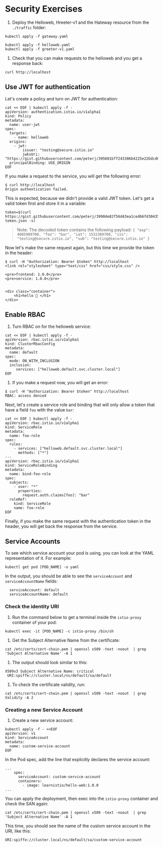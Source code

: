 # Security Exercises

1. Deploy the Helloweb, Hreeter-v1 and the Hateway resource from the `./traffic` folder:

```
kubectl apply -f gateway.yaml

kubectl apply -f helloweb.yaml
kubectl apply -f greeter-v1.yaml
```

1. Check that you can make requests to the helloweb and you get a response back:

```
curl http://localhost
```

## Use JWT for authentication

Let's create a policy and turn on JWT for authentication:

```
cat << EOF | kubectl apply -f -
apiVersion: authentication.istio.io/v1alpha1
kind: Policy
metadata:
  name: user-jwt
spec:
  targets:
    - name: helloweb
  origins:
    - jwt:
        issuer: "testing@secure.istio.io"
        jwksUri: "https://gist.githubusercontent.com/peterj/395601bff243386b4225e22bdcd62115/raw/c84eb37ca20cb76d3b58de7d4938b919ff0b08f5/jwks.json"
  principalBinding: USE_ORIGIN
EOF
```

If you make a request to the service, you will get the following error:

```
$ curl http://localhost
Origin authentication failed.
```

This is expected, because we didn't provide a valid JWT token. Let's get a valid token first and store it in a variable:

```
token=$(curl https://gist.githubusercontent.com/peterj/3990de82f56d43ea1ced66fd30435e31/raw/a81c70cdef41020abfa5c93a127ea6265a270d2d/jwt-token.json -s)
```

> Note: The decoded token contains the following payload:
    ```
    {
    "exp": 4685989700,
    "foo": "bar",
    "iat": 1532389700,
    "iss": "testing@secure.istio.io",
    "sub": "testing@secure.istio.io"
    }
    ```

Now let's make the same request again, but this time we provide the token in the header:

```
$ curl -H "Authorization: Bearer $token" http://localhost
<link rel="stylesheet" type="text/css" href="css/style.css" />

<pre>frontend: 1.0.0</pre>
<pre>service: 1.0.0</pre>


<div class="container">
    <h1>hello 👋 </h1>
</div>
```

## Enable RBAC

1. Turn RBAC on for the helloweb service:

```
cat << EOF | kubectl apply -f -
apiVersion: rbac.istio.io/v1alpha1
kind: ClusterRbacConfig
metadata:
  name: default
spec:
  mode: ON_WITH_INCLUSION
  inclusion:
     services: ["helloweb.default.svc.cluster.local"]
EOF
```

1. If you make a request now, you will get an error:

```
$ curl -H "Authorization: Bearer $token" http://localhost
RBAC: access denied
```

Next, let's create a service role and binding that will only allow a token that have a field `foo` with the value `bar`:

```
cat << EOF | kubectl apply -f -
apiVersion: rbac.istio.io/v1alpha1
kind: ServiceRole
metadata:
  name: foo-role
spec:
  rules:
    - services: ["helloweb.default.svc.cluster.local"]
      methods: ["*"]
---
apiVersion: rbac.istio.io/v1alpha1
kind: ServiceRoleBinding
metadata:
  name: bind-foo-role
spec:
  subjects:
    - user: "*"
      properties:
        request.auth.claims[foo]: "bar"
  roleRef:
    kind: ServiceRole
    name: foo-role
EOF
```

Finally, if you make the same request with the authentication token in the header, you will get back the response from the service.

## Service Accounts

To see which service account your pod is using, you can look at the YAML representation of it. For example:

```
kubectl get pod [POD_NAME] -o yaml
```

In the output, you should be able to see the `serviceAccount` and `serviceAccountName` fields:

```
  serviceAccount: default
  serviceAccountName: default
```

### Check the identity URI


1. Run the command below to get a terminal inside the `istio-proxy` container of your pod:

```
kubectl exec -it [POD_NAME] -c istio-proxy /bin/sh
```

1. Get the Subject Alternative Name from the certificate:

```
cat /etc/certs/cert-chain.pem | openssl x509 -text -noout  | grep 'Subject Alternative Name' -A 1
```

1. The output should look similar to this: 

```
X509v3 Subject Alternative Name: critical
 URI:spiffe://cluster.local/ns/default/sa/default
```

1. To check the certificate validity, run:

```
cat /etc/certs/cert-chain.pem | openssl x509 -text -noout  | grep Validity -A 2
```

### Creating a new Service Account 

1. Create a new service account:

```
kubectl apply -f - <<EOF
apiVersion: v1
kind: ServiceAccount
metadata:
  name: custom-service-account
EOF
```

In the Pod spec, add the line that explicitly declares the service account:

```
...
    spec:
      serviceAccount: custom-service-account
      containers:
        - image: learnistio/hello-web:1.0.0
...
```

You can apply the deployment, then exec into the `istio-proxy` container and check the SAN again: 

```
cat /etc/certs/cert-chain.pem | openssl x509 -text -noout  | grep 'Subject Alternative Name' -A 1
```

This time, you should see the name of the custom service account in the URI, like this:

```
URI:spiffe://cluster.local/ns/default/sa/custom-service-account
```